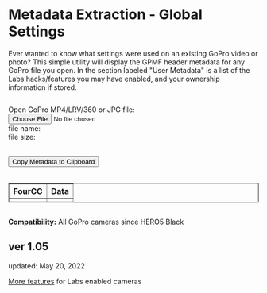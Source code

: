 # Metadata Extraction - Global Settings
Ever wanted to know what settings were used on an existing GoPro video or photo? This simple utility will display the GPMF header metadata for any GoPro file you open.  In the section labeled "User Metadata" is a list of the Labs hacks/features you may have enabled, and your ownership information if stored. 

<script src="../../jquery.min.js"></script>
<script src="../../qrcodeborder.js"></script>
<script src="../../html2canvas.min.js"></script>
<style>
        #qrcode{
            width: 100%;
        }
        div{
            width: 100%;
            display: inline-block;
        }
</style>


<div>

Open GoPro MP4/LRV/360 or JPG file: <input id="file" type="file" /><br>
file name: <b><span id="name"></span></b><br>
file size: <b><span id="size"></span></b><br>
</div>

<div id="copyMetadata">
<br>
<button id="copyBtn">Copy Metadata to Clipboard</button><br>
<br>
</div>


<div id="myMetadata">
  <small> 
    <table id="scrollTable" class="scrollTable" border="1">
	  <thead> <tr> <th>FourCC</th><th align="left">Data</th></tr></thead>
	  <tbody> <tr><td></td><td></td></tr></tbody>
    </table>
  </small>
</div>

**Compatibility:** All GoPro cameras since HERO5 Black
 
## ver 1.05
updated: May 20, 2022

[More features](..) for Labs enabled cameras

<script>

var clipcopy = "";

(function() {

	var inputFile = document.getElementById("file");
	var reader = new FileReader();
	var reader2 = new FileReader();

	inputFile.addEventListener("change", fileChange, false);
	reader.addEventListener('load', fileHeaderLoad, false);
	reader2.addEventListener('load', fileLoad, false);

	function tableAllDelete(){
		var table = document.getElementById("scrollTable");
	    var len = table.rows.length;
		for (var i = (len - 1); i > 1; i--){
			table.deleteRow(i);
		}

		table.scrollTop = 0;
	}
	
	var mdat_offset = 0;
	var gpmf_offset = 0;
	var gpmf_size = 0;
	var jpeg_gpmf_offset = 0;
	var jpeg_gpmf_size = 0;
	
	var file;
	function fileChange(event){
		var target = event.target;
		file = target.files[0];

		document.querySelector('#name').innerHTML = file.name;
		//document.querySelector('#type').innerHTML = file.type;
		document.querySelector('#size').innerHTML = file.size + " Bytes";

		mdat_offset = 0;
		gpmf_offset = 0;
		gpmf_size = 0;
		jpeg_gpmf_offset = 0;
		jpeg_gpmf_size = 0;
	
		var blob = file.slice(0, 128*1024);
		reader.readAsArrayBuffer(blob);   // read head to find the moov offset (from mdat)
	}
	
	function fileHeaderLoad(){	
		var bytes = new Uint8Array(reader.result);
		for(i=0; i<60; i++)
		{
			if(bytes[i] == 109 /*'m'*/ && bytes[i+1] == 100 /*'d'*/ && bytes[i+2] == 97 /*'a'*/ && bytes[i+3] == 116 /*'t'*/)
			{
				if(bytes[i-4] == 0 && bytes[i-3] == 0 && bytes[i-2] == 0 && bytes[i-1] == 1) // 64-bit offset 
				{
					mdat_offset = (bytes[i+7]*4294967296);
					mdat_offset += (bytes[i+8]*16777216);
					mdat_offset += (bytes[i+9]<<16) + (bytes[i+10]<<8) + (bytes[i+11]<<0) + i - 4;
				}
				else
				{
					mdat_offset = (bytes[i-4]*16777216);
					mdat_offset += (bytes[i-3]<<16) + (bytes[i-2]<<8) + (bytes[i-1]<<0) + i - 4;
				}
			}
		}
		//console.log("moov offset:" + mdat_offset.toString());		
		
		if(mdat_offset == 0) // not an MP4, check for JPEG
		{
			i = 0;
			do
			{			
				while(bytes[i] == 0xff && (bytes[i+1] < 0xe0 || bytes[i+1] > 0xef)) i+=2;
								
				if(bytes[i] == 0xff && bytes[i+1] >= 0xe1 && bytes[i+1] <= 0xef)
				{					
					if(bytes[i+1] == 0xe6) //APP6
					{
						//console.log("APP6");
						if(bytes[i+4] == 0x47/*G*/ && bytes[i+5] == 0x6F/*o*/ && bytes[i+6] == 0x50/*P*/ && bytes[i+7] == 0x72/*r*/ && bytes[i+8] == 0x6F/*o*/)
						{							
							//console.log("GoPro file");
				
							jpeg_gpmf_offset = i+10;
							jpeg_gpmf_size = (bytes[i+2]<<8) + (bytes[i+1]<<0);	
						}
						break;
					}
					else
					{
						i += (bytes[i+2]<<8) + (bytes[i+3]) + 2;
					}
				}
				else
				{
					break; // bad formatted JPEG
				}
			} while(1);
			
				
			var blob = file.slice(jpeg_gpmf_offset, jpeg_gpmf_offset+(jpeg_gpmf_size+1024));
			reader2.readAsArrayBuffer(blob);   
			//console.log("gpmf offset:" + jpeg_gpmf_offset.toString());
			//console.log("gpmf size:" + jpeg_gpmf_size.toString());
		}
		else
		{
			var blob = file.slice(mdat_offset, mdat_offset+(1024*64));
			reader2.readAsArrayBuffer(blob);  
		}
	}
	
	function Bytes2Float32(bytes) {
		var sign = (bytes & 0x80000000) ? -1 : 1;
		var exponent = ((bytes >> 23) & 0xFF) - 127;
		var significand = (bytes & ~(-1 << 23));

		if (exponent == 128) 
			return sign * ((significand) ? Number.NaN : Number.POSITIVE_INFINITY);

		if (exponent == -127) {
			if (significand == 0) return sign * 0.0;
			exponent = -126;
			significand /= (1 << 22);
		} else significand = (significand | (1 << 23)) / (1 << 23);

		return sign * significand * Math.pow(2, exponent);
	}

	function fileLoad(){
		// console.log(reader.result);

		tableAllDelete();
		
		if(mdat_offset == 0 && jpeg_gpmf_offset == 0) return;

		var bytes = new Uint8Array(reader2.result);

		mdat_offset = 0;
		var udta_offset = 0;
		
		if(jpeg_gpmf_offset == 0)
		{
			for(i=0; i<512; i++)
			{
				if(bytes[i] == 117 /*'u'*/ && bytes[i+1] == 100 /*'d'*/ && bytes[i+2] == 116 /*'t'*/ && bytes[i+3] == 97 /*'a'*/)
				{
					udta_offset = i;
					break;
				}
			}
			//console.log("udta offset:" + udta_offset.toString());
			
			if(udta_offset)
			{
				for(i=udta_offset; i<udta_offset+4096; i++)
				{
					if(bytes[i] == 0x47 /*'G'*/ && bytes[i+1] == 0x50 /*'P'*/ && bytes[i+2] == 0x4D /*'M'*/ && bytes[i+3] == 0x46 /*'F'*/)
					{
						gpmf_offset = i+4;
						gpmf_size = (bytes[i-3]<<16) + (bytes[i-2]<<8) + (bytes[i-1]<<0) - 8;
						break;
					}
				}
				//console.log("GPMF offset:" + gpmf_offset.toString());
				//console.log("GPMF size:" + gpmf_size.toString());
			}
			
			if(gpmf_offset == 0 || gpmf_size == 0) return;
		}
		else
		{
			gpmf_size = jpeg_gpmf_size;
		}
		
		if(gpmf_size > 0)
			clipcopy = ""; //reset for each new file.
		
		var txt = "";
		var hex;
		var dat;
		var j = 0;
		var k = 0;
		
		var cleantxt = "";
		var indent = 0;
		var devcsize = 0;
		var strmsize = 0;
		for (var i = gpmf_offset; i < gpmf_offset+gpmf_size;) {
			cleantxt = "";
			txt = "";
			dat = "";
			
			var fourcc = (bytes[i]*16777216);
			fourcc += (bytes[i+1]<<16) + (bytes[i+2]<<8) + (bytes[i+3]<<0);
			
			if(fourcc == 0) break;
			
			//console.log("GPMF 4CC:" + String.fromCharCode(bytes[i]) + String.fromCharCode(bytes[i+1]) + String.fromCharCode(bytes[i+2]) + String.fromCharCode(bytes[i+3]));
			
			var type = bytes[i+4];
			var typsize = bytes[i+5];
			var repeat = (bytes[i+6]<<8) + bytes[i+7];
			var size = typsize * repeat;
			var align_size = Math.trunc((size + 3)/4)*4;
			
			if(fourcc == 0x44455643) //DEVC
			{
				indent = 0;
				devcsize = size;
			}
			if(fourcc == 0x5354524D) //STRM
			{
				strmsize = size;
			}

			for(j=0; j<indent; j++)
				txt += "&nbsp;&nbsp;&nbsp;";
			txt += String.fromCharCode(bytes[i]);
			txt += String.fromCharCode(bytes[i+1]);
			txt += String.fromCharCode(bytes[i+2]);
			txt += String.fromCharCode(bytes[i+3]);
			
			for(j=0; j<indent; j++)
				cleantxt += "  ";
			cleantxt += String.fromCharCode(bytes[i]);
			cleantxt += String.fromCharCode(bytes[i+1]);
			cleantxt += String.fromCharCode(bytes[i+2]);
			cleantxt += String.fromCharCode(bytes[i+3]);
			
			if(type == 0)
			{
				indent++;
				i += 8;
				
				if(fourcc != 0x44455643) //DEVC
					devcsize -= 8;
			} 
			else
			{
				if(type == 0x63 /* c */)
				{
					if(bytes[i+8] == 0)
					{
						dat += ".empty.";
					}
					else
					{
						for(j=0; j<size; j++)
						{
							if(bytes[i+8+j] != 0)
								dat += String.fromCharCode(bytes[i+8+j]);
						}
					}
				}
				
				if(type == 0x4c || type == 0x6c /* L or l */)
				{
					if(typsize > 4) repeat *= typsize / 4;
					for(k=0; k<repeat; k++)
					{
						var num = (bytes[i+8+k*4]*16777216);
						num += (bytes[i+8+k*4+1]<<16) + (bytes[i+8+k*4+2]<<8) + (bytes[i+8+k*4+3]<<0);
						if(k > 0) dat += ", ";
						dat += num.toString();
					}
				}
				if(type == 0x53 || type == 0x73 /* S or s */)
				{
					if(typsize > 2) repeat *= typsize / 2;
					for(k=0; k<repeat; k++)
					{
						var num = (bytes[i+8+k*2+0]<<8) + (bytes[i+8+k*2+1]<<0);
						if(k > 0) dat += ", ";
						dat += num.toString();
					}
				}
				if(type == 0x42 || type == 0x62 /* B or b */)
				{
					if(typsize > 1) repeat *= typsize;
					for(k=0; k<repeat; k++)
					{
						var num = (bytes[i+8+k]);
						if(k > 0) dat += ", ";
						dat += num.toString();
					}
				}
				if(type == 0x66 /* f */) //float
				{
					if(typsize > 4) repeat *= typsize / 4;
					for(k=0; k<repeat; k++)
					{
						var num = (bytes[i+8+k*4]*16777216);
							num += (bytes[i+8+k*4+1]<<16) + (bytes[i+8+k*4+2]<<8) + (bytes[i+8+k*4+3]<<0);
						if(k > 0) dat += ", ";
				
						var val = Bytes2Float32(num);
						//val = Math.round(val * 1000000) / 1000000
						//dat += val.toString();
						var fnum = val.toFixed(4);
						dat += fnum.toString();
					}
				}
				if(type == 0x46 /* F */) //FOURCC
				{
					if(typsize > 4) repeat *= typsize / 4;
					for(k=0; k<repeat; k++)
					{
						if(k > 0) dat += ", ";
						dat += String.fromCharCode(bytes[i+8+k*4]) + String.fromCharCode(bytes[i+8+k*4+1]) + String.fromCharCode(bytes[i+8+k*4+2]) + String.fromCharCode(bytes[i+8+k*4+3])
					}
				}
				
				if(type == 0x4A /* J */) // Jumbo 64-bit integer
				{
					dat += "0x";
					if(typsize > 8) repeat *= typsize / 8;
					for(k=0; k<repeat*8; k++)
					{
						//var num = (bytes[i+8+k]);
						//if(k > 0) dat += ", ";
						//dat += num.toString();
						
						hex = ("0" + bytes[i+8+k].toString(16)).toUpperCase().substr(-2);
						
						dat += hex;
					}
				}
				
				if(type == 0x3F /* ? */) //complex
				{
					dat += ".complex.";
				}
								
				i += 8+align_size;
				devcsize -= 8+align_size;
				
				if(strmsize)
				{
					strmsize -= 8+align_size;
					if(strmsize == 0) indent--;
				}					
			}
	

			var table = document.getElementById("scrollTable");
			var row = table.insertRow(-1);
			var cell1 = row.insertCell(-1);
			var cell2 = row.insertCell(-1);

			cell1.innerHTML = txt;
			cell2.innerHTML = dat;
			
			clipcopy = clipcopy + cleantxt + " " + dat + "\n";
		}

		txt += "\n";
	}
	
	//if(clipcopy.length > 0)
	//	dset("copyMetadata",true);
	//else
	//	dset("copyMetadata",false);

}());



function dset(label, on) {
	var settings = document.getElementById(label);
	if(on === true)
	{
		if (settings.style.display === 'none') 
			settings.style.display = 'block';
	}
	else
	{
		settings.style.display = 'none';
	}
}

async function copyTextToClipboard(text) {
	try {
		await navigator.clipboard.writeText(text);
	} catch(err) {
		alert('Error in copying text: ', err);
	}
}

function setupButtons() {	
    document.getElementById("copyBtn").onclick = function() { 
        copyTextToClipboard(clipcopy);
	};
}


setupButtons();

</script>
